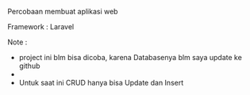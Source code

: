 Percobaan membuat aplikasi web

Framework : Laravel

Note :
- project ini blm bisa dicoba, karena Databasenya blm saya update ke github
- 
- Untuk saat ini CRUD hanya bisa Update dan Insert
